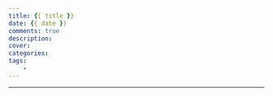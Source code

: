 ```yaml
---
title: {{ title }}
date: {{ date }}
comments: true
description: 
cover: 
categories: 
tags:
    -
---
```

---
